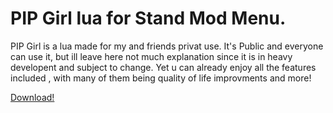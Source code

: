 # PIP Girl lua for Stand Mod Menu.
PIP Girl is a lua made for my and friends privat use.
It's Public and everyone can use it, but ill leave here not much explanation since it is in heavy developent and subject to change.
Yet u can already enjoy all the features included , with many of them being quality of life improvments and more!

[Download!](https://github.com/LeaLangley/PIP-Girl/releases/download/Stable/PIP.Girl.pluto)
